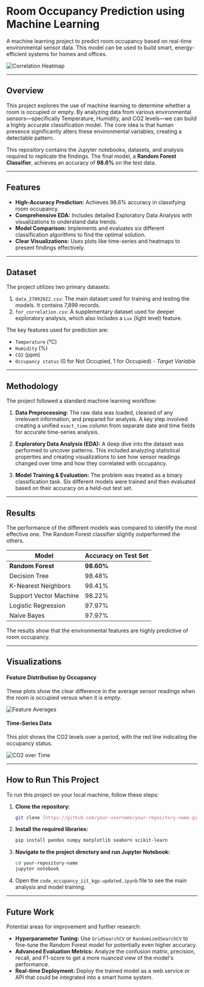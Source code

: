 # Room Occupancy Prediction using Machine Learning
A machine learning project to predict room occupancy based on real-time environmental sensor data. This model can be used to build smart, energy-efficient systems for homes and offices.

![Correlation Heatmap](https://i.imgur.com/H5gCg7J.jpeg)

---

## Overview

This project explores the use of machine learning to determine whether a room is occupied or empty. By analyzing data from various environmental sensors—specifically Temperature, Humidity, and CO2 levels—we can build a highly accurate classification model. The core idea is that human presence significantly alters these environmental variables, creating a detectable pattern.

This repository contains the Jupyter notebooks, datasets, and analysis required to replicate the findings. The final model, a **Random Forest Classifier**, achieves an accuracy of **98.6%** on the test data.

---

## Features

* **High-Accuracy Prediction:** Achieves 98.6% accuracy in classifying room occupancy.
* **Comprehensive EDA:** Includes detailed Exploratory Data Analysis with visualizations to understand data trends.
* **Model Comparison:** Implements and evaluates six different classification algorithms to find the optimal solution.
* **Clear Visualizations:** Uses plots like time-series and heatmaps to present findings effectively.

---

## Dataset

The project utilizes two primary datasets:

1.  `data_27092022.csv`: The main dataset used for training and testing the models. It contains 7,899 records.
2.  `for_correlation.csv`: A supplementary dataset used for deeper exploratory analysis, which also includes a `Lux` (light level) feature.

The key features used for prediction are:
* `Temperature` (°C)
* `Humidity` (%)
* `CO2` (ppm)
* `Occupancy status` (0 for Not Occupied, 1 for Occupied) - *Target Variable*

---

## Methodology

The project followed a standard machine learning workflow:

1.  **Data Preprocessing:** The raw data was loaded, cleaned of any irrelevant information, and prepared for analysis. A key step involved creating a unified `exact_time` column from separate date and time fields for accurate time-series analysis.

2.  **Exploratory Data Analysis (EDA):** A deep dive into the dataset was performed to uncover patterns. This included analyzing statistical properties and creating visualizations to see how sensor readings changed over time and how they correlated with occupancy.

3.  **Model Training & Evaluation:** The problem was treated as a binary classification task. Six different models were trained and then evaluated based on their accuracy on a held-out test set.

---

## Results

The performance of the different models was compared to identify the most effective one. The Random Forest classifier slightly outperformed the others.

| Model                  | Accuracy on Test Set |
| ---------------------- | -------------------- |
| **Random Forest** | **98.60%** |
| Decision Tree          | 98.48%               |
| K-Nearest Neighbors    | 98.41%               |
| Support Vector Machine | 98.22%               |
| Logistic Regression    | 97.97%               |
| Naive Bayes            | 97.97%               |

The results show that the environmental features are highly predictive of room occupancy.

---

## Visualizations

#### Feature Distribution by Occupancy

These plots show the clear difference in the average sensor readings when the room is occupied versus when it is empty.

![Feature Averages](https://i.imgur.com/u5jZqjC.png)

#### Time-Series Data

This plot shows the CO2 levels over a period, with the red line indicating the occupancy status.

![CO2 over Time](https://i.imgur.com/Yq2l5Qf.png)

---

## How to Run This Project

To run this project on your local machine, follow these steps:

1.  **Clone the repository:**
    ```bash
    git clone [https://github.com/your-username/your-repository-name.git](https://github.com/your-username/your-repository-name.git)
    ```

2.  **Install the required libraries:**
    ```bash
    pip install pandas numpy matplotlib seaborn scikit-learn
    ```

3.  **Navigate to the project directory and run Jupyter Notebook:**
    ```bash
    cd your-repository-name
    jupyter notebook
    ```

4.  Open the `code_occupancy_iit_kgp-updated.ipynb` file to see the main analysis and model training.

---

## Future Work

Potential areas for improvement and further research:

* **Hyperparameter Tuning:** Use `GridSearchCV` or `RandomizedSearchCV` to fine-tune the Random Forest model for potentially even higher accuracy.
* **Advanced Evaluation Metrics:** Analyze the confusion matrix, precision, recall, and F1-score to get a more nuanced view of the model's performance.
* **Real-time Deployment:** Deploy the trained model as a web service or API that could be integrated into a smart home system.
